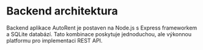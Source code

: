 # Backend architektura

Backend aplikace AutoRent je postaven na Node.js s Express frameworkem a SQLite databází. Tato kombinace poskytuje jednoduchou, ale výkonnou platformu pro implementaci REST API.
